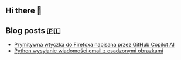 ## Hi there 👋

## Blog posts 🇵🇱
<!-- BLOG-POST-LIST:START -->
- [Prymitywna wtyczka do Firefoxa napisana przez GitHub Copilot AI](https://bplociennik.pl/blog/2025-01-wtyczka-do-firefoxa-stworzona-przez-github-copilot-ai/)
- [Python wysyłanie wiadomości email z osadzonymi obrazkami](https://bplociennik.pl/blog/2025-01-python-wysylanie-wiadomosci-email-z-osadzonymi-obrazkami/)
<!-- BLOG-POST-LIST:END -->
